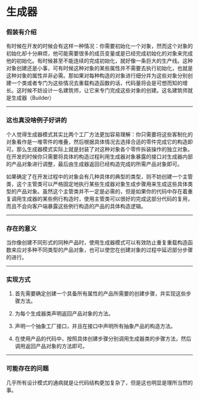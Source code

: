 # 生成器

### **假装有介绍**

有时候在开发的时候会有这样一种情况：你需要初始化一个对象，然而这个对象的初始化却十分麻烦，他可能需要很多的成员变量或是已经完成初始化的对象来完成他的初始化。有时候甚至不能连续的完成初始化，就好像一条巨大的生产线。这种对象创建还是小事，可有时候这种对象的某些属性并不需要去执行初始化，也就是这种对象的属性并非必需。那如果对每种构造的对象进行细分并为这些对象分别创建一个类或者专门为这些情况去重载构造函数的话，代码量将会是可想而知的增长。这时候不妨设计一名建筑师，让它来专门完成这些对象的创建。这名建筑师就是生成器（Builder）

***

### **这也真没啥例子好讲的**

个人觉得生成器模式其实比两个工厂方法更加容易理解：你只需要将这些客制化的对象看作是一堆零件的堆叠，然后根据具体情况去选择合适的零件完成它的构造即可。那么生成器模式实际上就是封装了对这种对象各个零件拆装操作的独立对象。在开发的时候你只需要将具体的构造过程利用生成器对象暴露的接口对生成器内部的产品对象进行调整，最后由生成器返回已经构造完成的所需产品对象即可。

如果确定了在开发过程中的对象会有几种具体的典型的类型，则不妨创建一个主管类，这个主管类可以严格固定地执行某些生成器对象生成步骤用来生成这些具体类型的产品对象。虽然这个主管类并不一定是必需的，但是如果你的代码中存在着重复调用生成器的某些例行构造时，使用主管类可以很好的完成这部分代码的复用，而且不会向客户端暴露这些例行构造的产品的具体构造逻辑。 

***

### **存在的意义**

当你像创建不同形式的同种产品时，使用生成器模式可以有效防止重复重载构造函数来应对多种不同类型的产品对象，也可以使您在创建对象的过程中延迟部分步骤的进行。

***

### **实现方式**

1. 首先需要确定创建一个具备所有属性的产品所需要的创建步骤，并实现这些步骤方法。

2. 为每个生成器类声明返回产品对象的方法。

3. 声明一个抽象工厂接口，并且在接口中声明所有抽象产品的构造方法。

4. 在使用产品的代码中，按照具体创建步骤分别调用生成器类的步骤方法，然后调用返回产品对象的方法即可。

***

### **可能存在的问题**

几乎所有设计模式的通病就是让代码结构更加复杂了，但是这也明显是理所当然的事。